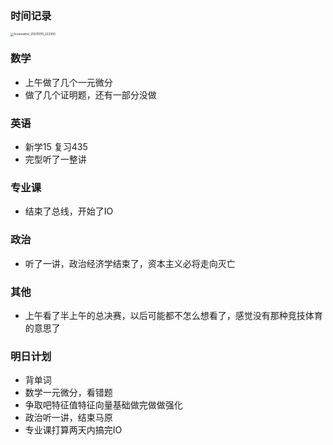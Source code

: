 ### 时间记录

<img src="https://raw.githubusercontent.com/Kong-PR/Typora-picture/master/img/Screenshot_20201010_222305.jpg" alt="Screenshot_20201010_222305" style="zoom:33%;" />

### 数学

- 上午做了几个一元微分
- 做了几个证明题，还有一部分没做

### 英语

- 新学15 复习435
- 完型听了一整讲

### 专业课

- 结束了总线，开始了IO

### 政治

- 听了一讲，政治经济学结束了，资本主义必将走向灭亡

### 其他

- 上午看了半上午的总决赛，以后可能都不怎么想看了，感觉没有那种竞技体育的意思了

### 明日计划

- 背单词
- 数学一元微分，看错题
- 争取吧特征值特征向量基础做完做做强化
- 政治听一讲，结束马原
- 专业课打算两天内搞完IO